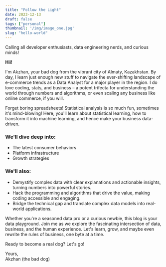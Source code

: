 ```yaml
---
title: "Follow the Light"
date: 2023-12-13
draft: false
tags: ["personal"]
thumbnail: '/img/image_one.jpg'
slug: "hello-world"
---
```


Calling all developer enthusiasts, data engineering nerds, and curious minds!<br>

**Hii!**  

I'm Akzhan, your bad dog from the vibrant city of Almaty, Kazakhstan. By day, I learn just enough new stuff to navigate the ever-shifting landscape of e-commerce trends as a Data Analyst for a major player in the region. I do love coding, stats, and business – a potent trifecta for understanding the world through numbers and algorithms, or even scaling any business like online commerce, if you will.  

Forget boring spreadsheets! Statistical analysis is so much fun, sometimes it's mind-blowing! Here, you'll learn about statistical learning, how to transform it into machine learning, and hence make your business data-driven.  

### We'll dive deep into:  

- The latest consumer behaviors  
- Platform infrastructure  
- Growth strategies  

### We'll also:  

* Demystify complex data with clear explanations and actionable insights, turning numbers into powerful stories.  
* Hack the programming and algorithms that drive the value, making coding accessible and engaging.  
* Bridge the technical gap and translate complex data models into real-world applications.  

Whether you're a seasoned data pro or a curious newbie, this blog is your data playground. Join me as we explore the fascinating intersection of data, business, and the human experience. Let's learn, grow, and maybe even rewrite the rules of business, one byte at a time.  

Ready to become a real dog? Let's go!  

Yours,  
Akzhan (the bad dog)


